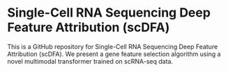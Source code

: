 # Single-Cell RNA Sequencing Deep Feature Attribution (scDFA)

This is a GitHub repository for Single-Cell RNA Sequencing Deep Feature Attribution (scDFA). We present a gene feature selection algorithm using a novel multimodal transformer trained on scRNA-seq data.

